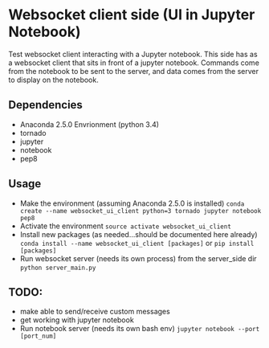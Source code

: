 # Websocket client side (UI in Jupyter Notebook)

Test websocket client interacting with a Jupyter notebook. This side has as
a websocket client that sits in front of a jupyter notebook. Commands come
from the notebook to be sent to the server, and data comes from the server to
display on the notebook.

## Dependencies
* Anaconda 2.5.0 Envrionment (python 3.4)
 * tornado
 * jupyter
 * notebook
 * pep8

## Usage
* Make the environment (assuming Anaconda 2.5.0 is installed)
`conda create --name websocket_ui_client python=3 tornado jupyter notebook pep8`
* Activate the environment
`source activate websocket_ui_client`
* Install new packages (as needed...should be documented here already)
`conda install --name websocket_ui_client [packages]` or `pip install [packages]`
* Run websocket server (needs its own process) from the server_side dir
`python server_main.py`

## TODO:
* make able to send/receive custom messages
* get working with jupyter notebook
 * Run notebook server (needs its own bash env) `jupyter notebook --port [port_num]`
